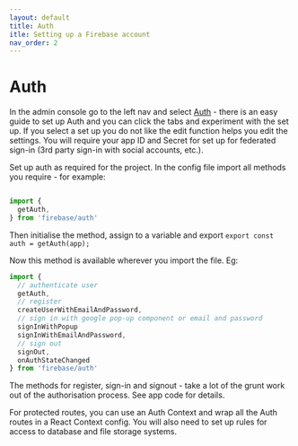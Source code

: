 ```yaml
---
layout: default
title: Auth
itle: Setting up a Firebase account
nav_order: 2
---
```

# Auth

In the admin console go to the left nav and select [Auth](https://console.firebase.google.com/) - there is an easy guide to set up Auth and you can click the tabs and experiment with the set up. If you select a set up you do not like the edit function helps you edit the settings. You will require your app ID and Secret for set up for federated sign-in (3rd party sign-in with social accounts, etc.).

Set up auth as required for the project. In the config file import all methods you require - for example:

```JavaScript

import {
  getAuth,
} from 'firebase/auth'
```

Then initialise the method, assign to a variable and export `export const auth = getAuth(app);`

Now this method is available wherever you import the file. Eg:

```JavaScript
import {
  // authenticate user
  getAuth,
  // register
  createUserWithEmailAndPassword,
  // sign in with google pop-up component or email and password
  signInWithPopup 
  signInWithEmailAndPassword, 
  // sign out
  signOut,
  onAuthStateChanged
} from 'firebase/auth'
```

The methods for register, sign-in and signout - take a lot of the grunt work out of the authorisation process. See app code for details.

For protected routes, you can use an Auth Context and wrap all the Auth routes in a React Context config. You will also need to set up rules for access to database and file storage systems.
